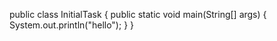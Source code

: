 public class InitialTask
{
    public static void main(String[] args)
    {
        System.out.println("hello");
    }
}
